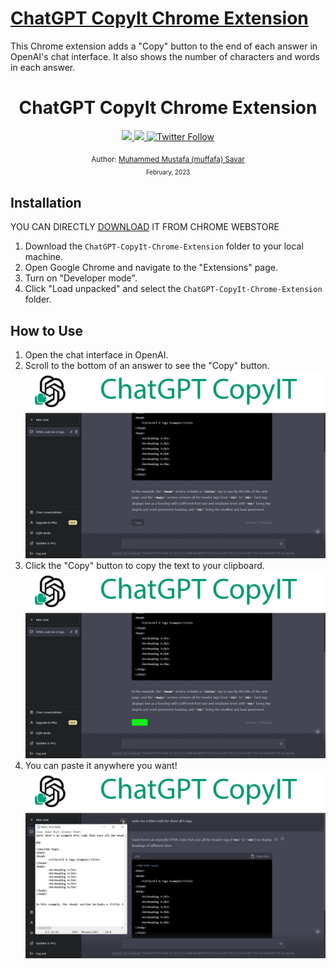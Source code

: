 # [ChatGPT CopyIt Chrome Extension](https://chrome.google.com/webstore/detail/chatgpt-copyit/ogakgacjkoojmdahpelppalilhhplnbe?hl=en&authuser=0)

This Chrome extension adds a "Copy" button to the end of each answer in OpenAI's chat interface. It also shows the number of characters and words in each answer.

<div align="center">
  <h1>ChatGPT CopyIt Chrome Extension</h1>
  <a class="header-badge" target="_blank" href="https://chrome.google.com/webstore/detail/chatgpt-copyit/ogakgacjkoojmdahpelppalilhhplnbe">
    <img src="https://img.shields.io/badge/Chrome%20Web%20%20Store-download-green">
  </a>
  <a class="header-badge" target="_blank" href="https://www.linkedin.com/in/muffafa/">
    <img src="https://img.shields.io/badge/style--5eba00.svg?label=LinkedIn&logo=linkedin&style=social">
  </a>
  <a class="header-badge" target="_blank" href="https://twitter.com/muffafa">
    <img alt="Twitter Follow" src="https://img.shields.io/twitter/follow/muffafa?style=social">
  </a>

  <sub>Author:
    <a href="https://linktr.ee/muffafa" target="_blank">Muhammed Mustafa (muffafa) Savar</a><br>
    <small> February, 2023</small>
  </sub>
</div>

## Installation

YOU CAN DIRECTLY [DOWNLOAD](https://chrome.google.com/webstore/detail/chatgpt-copyit/ogakgacjkoojmdahpelppalilhhplnbe) IT FROM CHROME WEBSTORE 

1. Download the `ChatGPT-CopyIt-Chrome-Extension` folder to your local machine.
2. Open Google Chrome and navigate to the "Extensions" page.
3. Turn on "Developer mode".
4. Click "Load unpacked" and select the `ChatGPT-CopyIt-Chrome-Extension` folder.

## How to Use

1. Open the chat interface in OpenAI.
2. Scroll to the bottom of an answer to see the "Copy" button.
![chat-interface](./img/intro/ChatGPT-CopyIt-Chrome-Extension1.jpg)
3. Click the "Copy" button to copy the text to your clipboard.
![copied](./img/intro/ChatGPT-CopyIt-Chrome-Extension2.jpg)
4. You can paste it anywhere you want!
![paste](./img/intro/ChatGPT-CopyIt-Chrome-Extension3.jpg)

